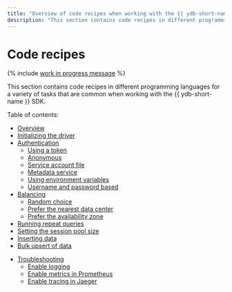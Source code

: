 ```yaml
---
title: "Overview of code recipes when working with the {{ ydb-short-name }} SDK."
description: "This section contains code recipes in different programming languages for a variety of tasks that are common when working with the {{ ydb-short-name }} SDK."
---
```


# Code recipes

{% include [work in progress message](_includes/addition.md) %}

This section contains code recipes in different programming languages for a variety of tasks that are common when working with the {{ ydb-short-name }} SDK.

Table of contents:
- [Overview](index.md)
- [Initializing the driver](init.md)
- [Authentication](auth.md)
   - [Using a token](auth-access-token.md)
   - [Anonymous](auth-anonymous.md)
   - [Service account file](auth-service-account.md)
   - [Metadata service](auth-metadata.md)
   - [Using environment variables](auth-env.md)
   - [Username and password based](auth-static.md)
- [Balancing](balancing.md)
   - [Random choice](balancing-random-choice.md)
   - [Prefer the nearest data center](balancing-prefer-local.md)
   - [Prefer the availability zone](balancing-prefer-location.md)
- [Running repeat queries](retry.md)
- [Setting the session pool size](session-pool-limit.md)
- [Inserting data](upsert.md)
- [Bulk upsert of data](bulk-upsert.md)
<!-- - [Setting the transaction execution mode](tx-control.md)
  - [SerializableReadWrite](tx-control-serializable-read-write.md)
  - [OnlineReadOnly](tx-control-online-read-only.md)
  - [StaleReadOnly](tx-control-stale-read-only.md)
  - [SnapshotReadOnly](tx-control-snapshot-read-only.md) -->
- [Troubleshooting](debug.md)
   - [Enable logging](debug-logs.md)
   - [Enable metrics in Prometheus](debug-prometheus.md)
   - [Enable tracing in Jaeger](debug-jaeger.md)
